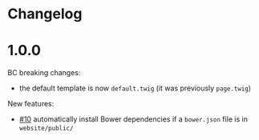 # Changelog

# 1.0.0

BC breaking changes:

- the default template is now `default.twig` (it was previously `page.twig`)

New features:

- [#10](https://github.com/mnapoli/Couscous/pull/10) automatically install Bower dependencies if a `bower.json` file is in `website/public/`
